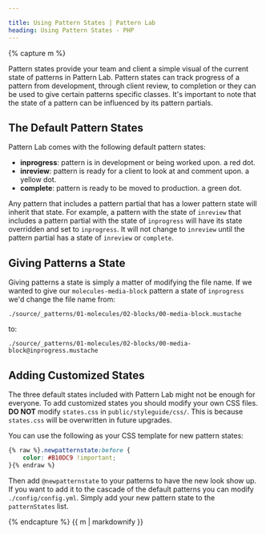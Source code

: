 ```yaml
---

title: Using Pattern States | Pattern Lab
heading: Using Pattern States - PHP
---
```


{% capture m %}

Pattern states provide your team and client a simple visual of the current state of patterns in Pattern Lab. Pattern states can track progress of a pattern from development, through client review, to completion or they can be used to give certain patterns specific classes. It's important to note that the state of a pattern can be influenced by its pattern partials.

## The Default Pattern States

Pattern Lab comes with the following default pattern states:

* **inprogress**: pattern is in development or being worked upon. a red dot.
* **inreview**: pattern is ready for a client to look at and comment upon. a yellow dot.
* **complete**: pattern is ready to be moved to production. a green dot.

Any pattern that includes a pattern partial that has a lower pattern state will inherit that state. For example, a pattern with the state of `inreview` that includes a pattern partial with the state of `inprogress` will have its state overridden and set to `inprogress`. It will not change to `inreview` until the pattern partial has a state of `inreview` or `complete`.

## Giving Patterns a State

Giving patterns a state is simply a matter of modifying the file name. If we wanted to give our `molecules-media-block` pattern a state of `inprogress` we'd change the file name from:

```
./source/_patterns/01-molecules/02-blocks/00-media-block.mustache
```

to:

```
./source/_patterns/01-molecules/02-blocks/00-media-block@inprogress.mustache
```

## Adding Customized States

The three default states included with Pattern Lab might not be enough for everyone. To add customized states you should modify your own CSS files. **DO NOT** modify `states.css` in `public/styleguide/css/`. This is because `states.css` will be overwritten in future upgrades.

You can use the following as your CSS template for new pattern states:

```css
{% raw %}.newpatternstate:before {
    color: #B10DC9 !important;
}{% endraw %}
```

Then add `@newpatternstate` to your patterns to have the new look show up. If you want to add it to the cascade of the default patterns you can modify `./config/config.yml`. Simply add your new pattern state to the `patternStates` list.

{% endcapture %}
{{ m | markdownify }}
